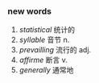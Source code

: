 ### new words

1. _statistical_ 统计的
2. _syllable_ 音节 n.
3. _prevailling_ 流行的 adj.
4. _affirme_ 断言 v.
5. _generally_ 通常地
